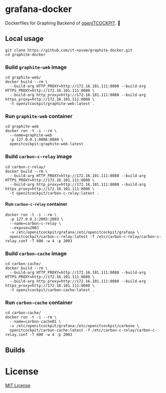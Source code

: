 # grafana-docker

Dockerfiles for Graphing Backend of [openITCOCKPIT](https://github.com/it-novum/openITCOCKPIT). 🐳

## Local usage
````
git clone https://github.com/it-novum/graphite-docker.git
cd graphite-docker
````

### Build `graphite-web` image
````
cd graphite-web/
docker build --rm \
  --build-arg HTTP_PROXY=http://172.16.101.111:8080 --build-arg HTTPS_PROXY=http://172.16.101.111:8080 \
  --build-arg http_proxy=http://172.16.101.111:8080 --build-arg https_proxy=http://172.16.101.111:8080 \
  -t openitcockpit/graphite-web:latest .
````
### Run `graphite-web` container
````
cd graphite-web
docker run -t -i --rm \
  --name=graphite-web
  -p 127.0.0.1:8086:8080 \
  openitcockpit:graphite-web-latest
````


### Build `carbon-c-relay` image
````
cd carbon-c-relay/
docker build --rm \
  --build-arg HTTP_PROXY=http://172.16.101.111:8080 --build-arg HTTPS_PROXY=http://172.16.101.111:8080 \
  --build-arg http_proxy=http://172.16.101.111:8080 --build-arg https_proxy=http://172.16.101.111:8080 \
  -t openitcockpit/carbon-c-relay:latest .
````

#### Run `carbon-c-relay` container

````
docker run -t -i --rm \
  -p 127.0.0.1:2003:2003 \
  --name=carbon-c-relay \
  --expose=2003
  -v /etc/openitcockpit/grafana:/etc/openitcockpit/grafana \
  openitcockpit/carbon-c-relay:latest -f /etc/carbon-c-relay/carbon-c-relay.conf -T 600 -w 4 -p 2003
````


### Build `carbon-cache` image
````
cd carbon-cache/
docker build --rm \
  --build-arg HTTP_PROXY=http://172.16.101.111:8080 --build-arg HTTPS_PROXY=http://172.16.101.111:8080 \
  --build-arg http_proxy=http://172.16.101.111:8080 --build-arg https_proxy=http://172.16.101.111:8080 \
  -t openitcockpit/carbon-cache:latest .
````
### Run `carbon-cache` container
````
cd carbon-cache/
docker run -t -i --rm \
  --name=carbon-cache01 \
  -v /etc/openitcockpit/grafana:/etc/openitcockpit/carbone \
  openitcockpit/carbon-cache:latest -f /etc/carbon-c-relay/carbon-c-relay.conf -T 600 -w 4 -p 2003
````














## Builds


# License
[MIT License](https://github.com/it-novum/graphite-docker/blob/master/LICENSE)
